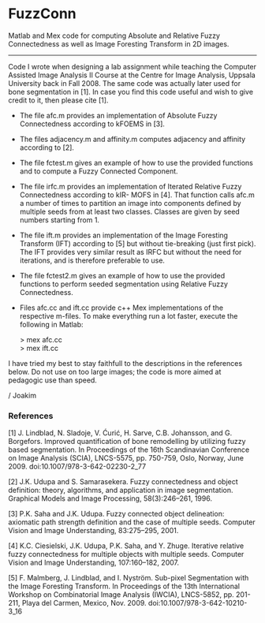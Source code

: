 # FuzzConn
Matlab and Mex code for computing Absolute and Relative Fuzzy Connectedness as well as Image Foresting Transform in 2D images.

---

Code I wrote when designing a lab assignment while teaching the Computer Assisted Image Analysis II Course at the Centre for Image Analysis, Uppsala University back in Fall 2008. The same code was actually later used for bone segmentation in [1]. In case you find this code useful and wish to give credit to it, then please cite [1].


* The file afc.m provides an implementation of Absolute Fuzzy Connectedness according to kFOEMS in [3].
* The files adjacency.m and affinity.m computes adjacency and affinity according to [2].
* The file fctest.m gives an example of how to use the provided functions and to compute a Fuzzy Connected Component.

* The file irfc.m provides an implementation of Iterated Relative Fuzzy Connectedness according to kIR-
MOFS in [4]. That function calls afc.m a number of times to partition an image into components defined
by multiple seeds from at least two classes. Classes are given by seed numbers starting from 1.

* The file ift.m provides an implementation of the Image Foresting Transform (IFT) according to [5] but without tie-breaking (just first pick). The IFT provides very similar result as IRFC but without the need for iterations, and is therefore preferable to use.

* The file fctest2.m gives an example of how to use the provided functions to perform seeded segmentation using Relative Fuzzy Connectedness.


* Files afc.cc and ift.cc provide c++ Mex implementations of the respective m-files. To make everything run a lot faster, execute the following in Matlab:

    \> mex afc.cc  
    \> mex ift.cc

I have tried my best to stay faithfull to the descriptions in the references below.
Do not use on too large images; the code is more aimed at pedagogic use than speed.

/ Joakim


### References
[1] J. Lindblad, N. Sladoje, V. Ćurić, H. Sarve, C.B. Johansson, and G. Borgefors. Improved quantification of bone remodelling by utilizing fuzzy based segmentation. In Proceedings of the 16th Scandinavian Conference on Image Analysis (SCIA), LNCS-5575, pp. 750-759, Oslo, Norway, June 2009. doi:10.1007/978-3-642-02230-2_77 

[2] J.K. Udupa and S. Samarasekera. Fuzzy connectedness and object definition: theory, algorithms, and application in image segmentation. Graphical Models and Image Processing, 58(3):246–261, 1996.

[3] P.K. Saha and J.K. Udupa. Fuzzy connected object delineation: axiomatic path strength definition and the case of multiple seeds. Computer Vision and Image Understanding, 83:275–295, 2001.

[4] K.C. Ciesielski, J.K. Udupa, P.K. Saha, and Y. Zhuge. Iterative relative fuzzy connectedness for multiple objects with multiple seeds. Computer Vision and Image Understanding, 107:160–182, 2007.

[5] F. Malmberg, J. Lindblad, and I. Nyström. Sub-pixel Segmentation with the Image Foresting Transform. In Proceedings of the 13th International Workshop on Combinatorial Image Analysis (IWCIA), LNCS-5852, pp. 201-211, Playa del Carmen, Mexico, Nov. 2009. doi:10.1007/978-3-642-10210-3_16
